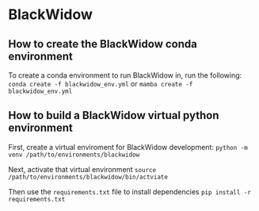 # BlackWidow

## How to create the BlackWidow conda environment
To create a conda environment to run BlackWidow in, run the following:
`conda create -f blackwidow_env.yml`
or
`mamba create -f blackwidow_env.yml`

## How to build a BlackWidow virtual python environment
First, create a virtual enviroment for BlackWidow development:
`python -m venv /path/to/environments/blackwidow`

Next, activate that virtual environment
`source /path/to/environments/blackwidow/bin/actviate`

Then use the `requirements.txt` file to install dependencies
`pip install -r requirements.txt`
